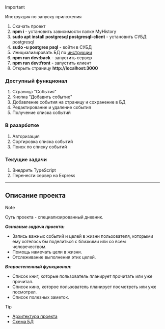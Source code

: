 > [!IMPORTANT]
> Инструкция по запуску приложения
> 1. Скачать проект
> 2. **npm i** - установить зависимости папке MyHistory
> 3. **sudo apt install postgresql postgresql-client** - установить СУБД postgresql
> 4. **sudo -u postgres psql** - войти в СУБД 
> 5. Инициализировать БД по [инструкции](https://app.diagrams.net/#HEugeneKovalskyi%2FMyHistory%2Fmain%2Fserver%2Fdb%2Fdb.drawio#%7B%22pageId%22%3A%229f46799a-70d6-7492-0946-bef42562c5a5%22%7D)
> 6. **npm run dev:back** - запустить сервер 
> 7. **npm run dev:front** - запустить клиент 
> 8. Открыть страницу **http://localhost:3000**

### Доступный функционал

1. Страница "События"
2. Кнопка "Добавить событие"
3. Добавление события на страницу и сохранение в БД
4. Редактирование и удаление события
5. Получение списка событий

### В разарботке

1. Авторизация
2. Сортировка списка событий
3. Поиск по списку событий

### Текущие задачи

1. Внедрить TypeScript
2. Перенести сервер на Express

***

## Описание проекта

> [!NOTE]
> Суть проекта - специализированный дневник.

***Основные задачи проекта:***
  - Запись важных событий и целей в жизни пользователя, которыми ему хотелось бы поделиться с близкими или со всем человечеством.
  - Помощь намечать цели в жизни.
  - Отслеживание выполнения этих целей.

***Второстепенный функционал:***
  - Список книг, которые пользователь планирует прочитать или уже прочитал.
  - Список кино, которое пользователь планирует посмотреть или уже посмотрел.
  - Список полезных заметок.

> [!TIP]
> - [Архитектура проекта](https://miro.com/app/board/uXjVLZMfJK0=/?share_link_id=808692328607)
> - [Схема БД](https://app.diagrams.net/#HEugeneKovalskyi%2FMyHistory%2Fmain%2Fserver%2Fdb%2Fdb.drawio#%7B%22pageId%22%3A%229f46799a-70d6-7492-0946-bef42562c5a5%22%7D)
